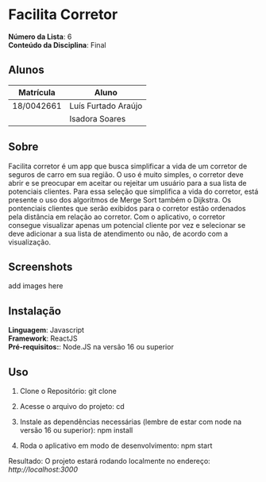 # Facilita Corretor

**Número da Lista**: 6<br>
**Conteúdo da Disciplina**: Final<br>

## Alunos

| Matrícula  | Aluno                                                        |
| ---------- | ------------------------------------------------------------ |
| 18/0042661 | Luís Furtado Araújo  |
|  | Isadora Soares |

## Sobre

Facilita corretor é um app que busca simplificar a vida de um corretor de seguros de carro em sua região. O uso é muito simples, o corretor deve abrir e se preocupar em aceitar ou rejeitar um usuário para a sua lista de potenciais clientes. Para essa seleção que simplifica a vida do corretor, está presente o uso dos algoritmos de Merge Sort também o Dijkstra. Os pontenciais clientes que serão exibidos para o corretor estão ordenados pela distância em relação ao corretor. Com o aplicativo, o corretor consegue visualizar apenas um potencial cliente por vez e selecionar se deve adicionar a sua lista de atendimento ou não, de acordo com a visualização.

## Screenshots

add images here


## Instalação

**Linguagem**: Javascript<br>
**Framework**: ReactJS<br>
**Pré-requisitos:**: Node.JS na versão 16 ou superior<br>

## Uso

1. Clone o Repositório: git clone <br>

2. Acesse o arquivo do projeto: cd <br>

3. Instale as dependências necessárias (lembre de estar com node na versão 16 ou superior): npm install <br>

4. Roda o aplicativo em modo de desenvolvimento: npm start<br>

Resultado: O projeto estará rodando localmente no endereço: _http://localhost:3000_
